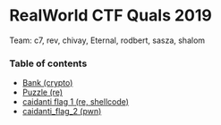 # RealWorld CTF Quals 2019

Team: c7, rev, chivay, Eternal, rodbert, sasza, shalom

### Table of contents

* [Bank (crypto)](bank)
* [Puzzle (re)](puzzle)
* [caidanti flag 1 (re, shellcode)](caidanti_flag_1)
* [caidanti_flag_2 (pwn)](caidanti_flag_2)
